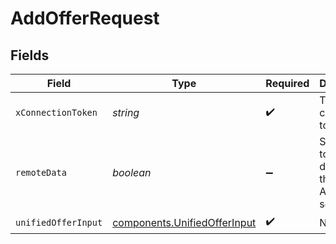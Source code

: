 # AddOfferRequest


## Fields

| Field                                                                        | Type                                                                         | Required                                                                     | Description                                                                  |
| ---------------------------------------------------------------------------- | ---------------------------------------------------------------------------- | ---------------------------------------------------------------------------- | ---------------------------------------------------------------------------- |
| `xConnectionToken`                                                           | *string*                                                                     | :heavy_check_mark:                                                           | The connection token                                                         |
| `remoteData`                                                                 | *boolean*                                                                    | :heavy_minus_sign:                                                           | Set to true to include data from the original Ats software.                  |
| `unifiedOfferInput`                                                          | [components.UnifiedOfferInput](../../models/components/unifiedofferinput.md) | :heavy_check_mark:                                                           | N/A                                                                          |